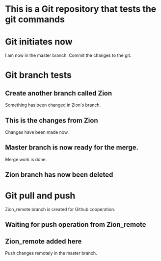 # This is a Git repository that tests the git commands 

# Git initiates now 

I am now in the master branch. Commit the changes to the git. 

# Git branch tests

## Create another branch called Zion 

Something has been changed in Zion's branch. 

## This is the changes from Zion 

Changes have been made now. 

## Master branch is now ready for the merge. 

Merge work is done. 

## Zion branch has now been deleted

# Git pull and push 

Zion_remote branch is created for Github cooperation.

## Waiting for push operation from Zion_remote 

## Zion_remote added here 

Push changes remotely in the master branch. 
